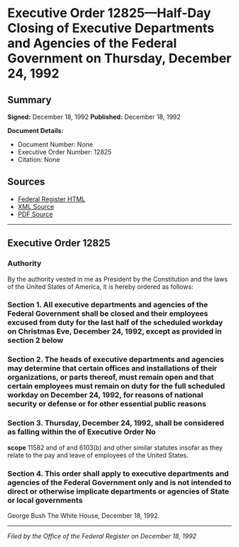 # Executive Order 12825—Half-Day Closing of Executive Departments and Agencies of the Federal Government on Thursday, December 24, 1992

## Summary

**Signed:** December 18, 1992
**Published:** December 18, 1992

**Document Details:**
- Document Number: None
- Executive Order Number: 12825
- Citation: None

## Sources
- [Federal Register HTML](https://www.presidency.ucsb.edu/documents/executive-order-12825-half-day-closing-executive-departments-and-agencies-the-federal)
- [XML Source](None)
- [PDF Source](None)

---

## Executive Order 12825

### Authority

By the authority vested in me as President by the Constitution and the laws of the United States of America, it is hereby ordered as follows:
### Section 1. All executive departments and agencies of the Federal Government shall be closed and their employees excused from duty for the last half of the scheduled workday on Christmas Eve, December 24, 1992, except as provided in section 2 below

### Section 2. The heads of executive departments and agencies may determine that certain offices and installations of their organizations, or parts thereof, must remain open and that certain employees must remain on duty for the full scheduled workday on December 24, 1992, for reasons of national security or defense or for other essential public reasons

### Section 3. Thursday, December 24, 1992, shall be considered as falling within the  of Executive Order No

**scope**
 11582 and of and 6103(b) and other similar statutes insofar as they relate to the pay and leave of employees of the United States.

### Section 4. This order shall apply to executive departments and agencies of the Federal Government only and is not intended to direct or otherwise implicate departments or agencies of State or local governments

George Bush
The White House,
December 18, 1992.

---

*Filed by the Office of the Federal Register on December 18, 1992*

